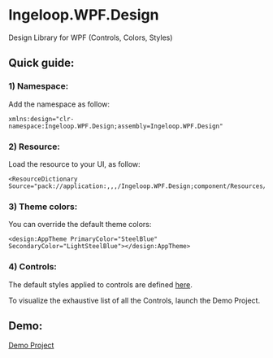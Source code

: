 # Ingeloop.WPF.Design
Design Library for WPF (Controls, Colors, Styles)

## Quick guide:

### 1) Namespace:

Add the namespace as follow:

```xaml
xmlns:design="clr-namespace:Ingeloop.WPF.Design;assembly=Ingeloop.WPF.Design"
```

### 2) Resource:

Load the resource to your UI, as follow:

```xaml
<ResourceDictionary Source="pack://application:,,,/Ingeloop.WPF.Design;component/Resources/Design.xaml"/>
```

### 3) Theme colors:

You can override the default theme colors:

```xaml
<design:AppTheme PrimaryColor="SteelBlue" SecondaryColor="LightSteelBlue"></design:AppTheme>
```

### 4) Controls:

The default styles applied to controls are defined [here](https://github.com/Ingeloop/Ingeloop.WPF.Design/tree/master/Ingeloop.WPF.Design/Resources/Design.xaml).

To visualize the exhaustive list of all the Controls, launch the Demo Project.

## Demo:

[Demo Project](https://github.com/Ingeloop/Ingeloop.WPF.Design/tree/master/Ingeloop.WPF.Design.Demo)
